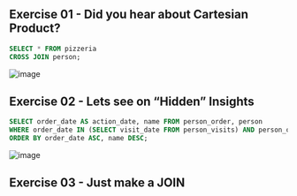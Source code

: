 ## Exercise 01 - Did you hear about Cartesian Product?

```sql
SELECT * FROM pizzeria
CROSS JOIN person;
```

![image](https://github.com/calotesversicolor/db_pr/assets/78222610/7c187ab0-655a-4154-bd5b-2aecc73371a9)


## Exercise 02 - Lets see on “Hidden” Insights

```sql
SELECT order_date AS action_date, name FROM person_order, person
WHERE order_date IN (SELECT visit_date FROM person_visits) AND person_order.person_id = person.id
ORDER BY order_date ASC, name DESC;
```

![image](https://github.com/calotesversicolor/db_pr/assets/78222610/707eedfa-887a-4cb4-bbde-4147320afb9b)


## Exercise 03 - Just make a JOIN

